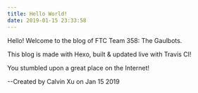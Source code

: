 ```yaml
---
title: Hello World!
date: 2019-01-15 23:33:58
---
```

Hello! Welcome to the blog of FTC Team 358: The Gaulbots.

This blog is made with Hexo, built & updated live with Travis CI!

You stumbled upon a great place on the Internet!

--Created by Calvin Xu on Jan 15 2019
